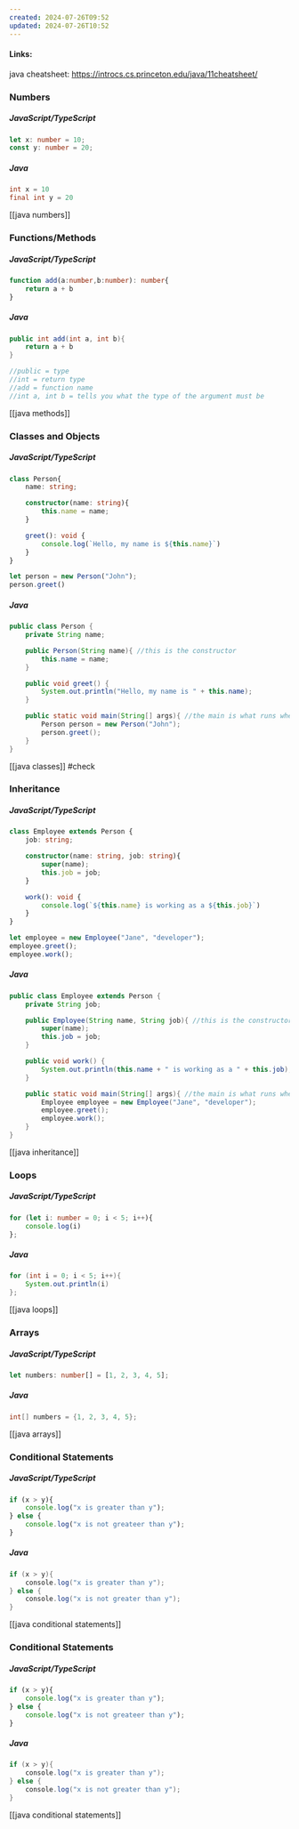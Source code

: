 ```yaml
---
created: 2024-07-26T09:52
updated: 2024-07-26T10:52
---
```

#### Links: 
java cheatsheet: https://introcs.cs.princeton.edu/java/11cheatsheet/


### Numbers
##### JavaScript/TypeScript
```TypeScript
let x: number = 10;
const y: number = 20; 
```

##### Java 
```Java
int x = 10
final int y = 20
```
[[java numbers]] 
### Functions/Methods
##### JavaScript/TypeScript
```TypeScript
function add(a:number,b:number): number{
	return a + b
} 
```

##### Java 
```Java
public int add(int a, int b){
	return a + b
}

//public = type
//int = return type 
//add = function name
//int a, int b = tells you what the type of the argument must be 
```
[[java methods]]

### Classes and Objects
##### JavaScript/TypeScript
```TypeScript
class Person{
	name: string;

	constructor(name: string){
		this.name = name;
	}

	greet(): void {
		console.log(`Hello, my name is ${this.name}`)
	}
}

let person = new Person("John");
person.greet()
```

##### Java 
```Java
public class Person {
	private String name;

	public Person(String name){ //this is the constructor
		this.name = name;
	}

	public void greet() {
		System.out.println("Hello, my name is " + this.name);
	}

	public static void main(String[] args){ //the main is what runs when the program is called
		Person person = new Person("John");
		person.greet();
	}
}
```
[[java classes]] #check

### Inheritance
##### JavaScript/TypeScript
```TypeScript
class Employee extends Person {
	job: string;

	constructor(name: string, job: string){
		super(name);
		this.job = job;
	}

	work(): void {
		console.log(`${this.name} is working as a ${this.job}`)
	}
}

let employee = new Employee("Jane", "developer");
employee.greet();
employee.work(); 
```

##### Java 
```Java
public class Employee extends Person {
	private String job;

	public Employee(String name, String job){ //this is the constructor
		super(name);
		this.job = job; 
	}

	public void work() {
		System.out.println(this.name + " is working as a " + this.job);
	}

	public static void main(String[] args){ //the main is what runs when the program is called
		Employee employee = new Employee("Jane", "developer");
		employee.greet();
		employee.work();
	}
}
```
[[java inheritance]]

### Loops
##### JavaScript/TypeScript
```TypeScript
for (let i: number = 0; i < 5; i++){
	console.log(i)
}; 
```

##### Java 
```Java
for (int i = 0; i < 5; i++){
	System.out.println(i)
};
```
[[java loops]]

### Arrays
##### JavaScript/TypeScript
```TypeScript
let numbers: number[] = [1, 2, 3, 4, 5];
```

##### Java 
```Java
int[] numbers = {1, 2, 3, 4, 5};
```
[[java arrays]]

### Conditional Statements
##### JavaScript/TypeScript
```TypeScript
if (x > y){
	console.log("x is greater than y");
} else {
	console.log("x is not greateer than y");
}
```

##### Java 
```Java
if (x > y){
	console.log("x is greater than y");
} else {
	console.log("x is not greater than y");
}
```
[[java conditional statements]]

### Conditional Statements
##### JavaScript/TypeScript
```TypeScript
if (x > y){
	console.log("x is greater than y");
} else {
	console.log("x is not greateer than y");
}
```

##### Java 
```Java
if (x > y){
	console.log("x is greater than y");
} else {
	console.log("x is not greater than y");
}
```
[[java conditional statements]]